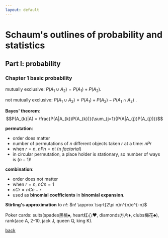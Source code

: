 ```yaml
---
layout: default
---
```

# Schaum's outlines of probability and statistics
## Part I: probability
### Chapter 1 basic probability
mutually exclusive: $P(A_{1}\cup A_{2})=P(A_{1})+P(A_{2})$. 

not mutually exclusive: $P(A_{1}\cup A_{2})=P(A_{1})+P(A_{2})-P(A_{1}\cap A_{2})$ . 

**Bayes' theorem**: 
$$P(A_{k}|A) = \frac{P(A|A_{k})P(A_{k})}{\sum_{j=1}{P(A|A_{j})P(A_{j})}}$$

**permutation**:
- order does matter
- number of permutations of *n* different objects taken *r* at a time: $nPr$
- when $r=n$, $nPn=n!$ (n *factorial*)
- in circular permutation, a place holder is stationary, so number of ways is $(n-1)!$

**combination**:
- order does not matter
- when $r=n$, $nCn=1$
- $nCr = nCn-r$
- used as **binomial coefficients** in **binomial expansion**.

**Stirling's approximation** to *n!*: $n! \approx \sqrt{2\pi n}n^{n}e^{-n}$

Poker cards: suits(spades黑桃♠, heart红心♥, diamonds方片♦, clubs梅花♣), rank(ace A, 2-10, jack J, queen Q, king K).<br>




[back](../)
